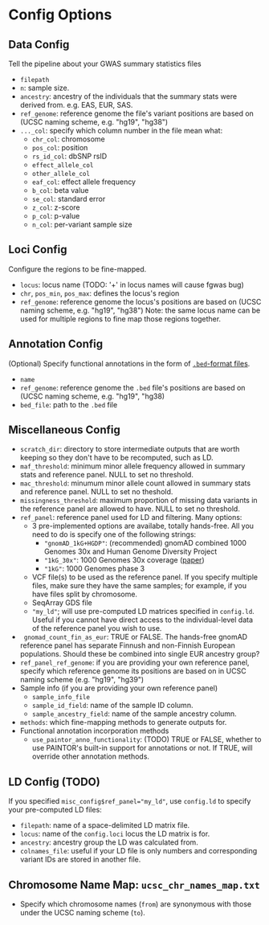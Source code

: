 # Config Options
## Data Config
Tell the pipeline about your GWAS summary statistics files
+ `filepath`
+ `n`: sample size.
+ `ancestry`: ancestry of the individuals that the summary stats were derived from. e.g. EAS, EUR, SAS.
+ `ref_genome`: reference genome the file's variant positions are based on (UCSC naming scheme, e.g. "hg19", "hg38")
+ `..._col`: specify which column number in the file mean what:
  + `chr_col`: chromosome
  + `pos_col`: position
  + `rs_id_col`: dbSNP rsID
  + `effect_allele_col`
  + `other_allele_col`
  + `eaf_col`: effect allele frequency
  + `b_col`: beta value
  + `se_col`: standard error
  + `z_col`: z-score
  + `p_col`: p-value
  + `n_col`: per-variant sample size

## Loci Config
Configure the regions to be fine-mapped.
+ `locus`: locus name (TODO: '+' in locus names will cause fgwas bug)
+ `chr`, `pos_min`, `pos_max`: defines the locus's region
+ `ref_genome`: reference genome the locus's positions are based on (UCSC naming scheme, e.g. "hg19", "hg38")
Note: the same locus name can be used for multiple regions to fine map those regions together.

## Annotation Config
(Optional) Specify functional annotations in the form of [`.bed`-format files](http://www.genome.ucsc.edu/FAQ/FAQformat.html#format1).
+ `name`
+ `ref_genome`: reference genome the `.bed` file's positions are based on (UCSC naming scheme, e.g. "hg19", "hg38)
+ `bed_file`: path to the `.bed` file

## Miscellaneous Config
+ `scratch_dir`: directory to store intermediate outputs that are worth keeping so they don't have to be recomputed, such as LD.
+ `maf_threshold`: minimum minor allele frequency allowed in summary stats and reference panel. NULL to set no threshold.
+ `mac_threshold`: minumum minor allele count allowed in summary stats and reference panel. NULL to set no theshold.
+ `missingness_threshold`: maximum proportion of missing data variants in the reference panel are allowed to have. NULL to set no threshold.
+ `ref_panel`: reference panel used for LD and filtering. Many options:
  + 3 pre-implemented options are availabe, totally hands-free. All you need to do is specify one of the following strings:
    + `"gnomAD_1kG+HGDP"`: (recommended) gnomAD combined 1000 Genomes 30x and Human Genome Diversity Project
    + `"1kG_30x"`: 1000 Genomes 30x coverage ([paper](https://doi.org/10.1016/j.cell.2022.08.004))
    + `"1kG"`: 1000 Genomes phase 3
  + VCF file(s) to be used as the reference panel. If you specify multiple files, make sure they have the same samples; for example, if you have files split by chromosome.
  + SeqArray GDS file
  + `"my_ld"`; will use pre-computed LD matrices specified in `config.ld`. Useful if you cannot have direct access to the individual-level data of the reference panel you wish to use.
+ ` gnomad_count_fin_as_eur`: TRUE or FALSE. The hands-free gnomAD reference panel has separate Finnush and non-Finnish European populations. Should these be combined into single EUR ancestry group?
+ `ref_panel_ref_genome`: if you are providing your own reference panel, specify which reference genome its positions are based on in UCSC naming scheme (e.g. "hg19", "hg39")
+ Sample info (if you are providing your own reference panel)
  + `sample_info_file`
  + `sample_id_field`: name of the sample ID column.
  + `sample_ancestry_field`: name of the sample ancestry column.
+ `methods`: which fine-mapping methods to generate outputs for.
+ Functional annotation incorporation methods
  + `use_paintor_anno_functionality`: (TODO) TRUE or FALSE, whether to use PAINTOR's built-in support for annotations or not. If TRUE, will override other annotation methods.

## LD Config (TODO)
If you specified `misc_config$ref_panel="my_ld"`, use `config.ld` to specify your pre-computed LD files:
+ `filepath`: name of a space-delimited LD matrix file.
+ `locus`: name of the `config.loci` locus the LD matrix is for.
+ `ancestry`: ancestry group the LD was calculated from.
+ `colnames_file`: useful if your LD file is only numbers and corresponding variant IDs are stored in another file.

## Chromosome Name Map: `ucsc_chr_names_map.txt`
+ Specify which chromosome names (`from`) are synonymous with those under the UCSC naming scheme (`to`).
